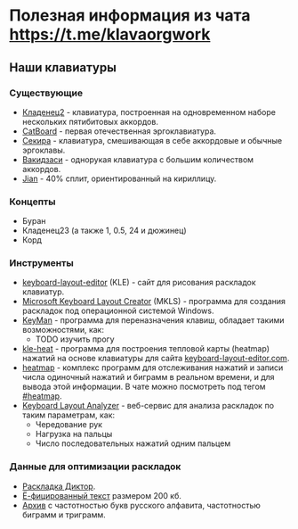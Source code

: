 # Полезная информация из чата https://t.me/klavaorgwork

## Наши клавиатуры

### Существующие
* [Кладенец2](https://github.com/ibnteo/kladenets) - клавиатура, построенная на одновременном наборе нескольких пятибитовых аккордов.
* [CatBoard](https://github.com/ibnteo/catboard) - первая отечественная эргоклавиатура.
* [Секира](https://github.com/bouncepaw/sequira) - клавиатура, смешивающая в себе аккордовые и обычные эргоклавы.
* [Вакидзаси](https://github.com/bouncepaw/wakizashi) - однорукая клавиатура с большим количеством аккордов.
* [Jian](https://t.me/KgOfHedgehogs/12) - 40% сплит, ориентированный на кириллицу.

### Концепты
* Буран
* Кладенец23 (а также 1, 0.5, 24 и дюжинец)
* Корд

### Инструменты

* [keyboard-layout-editor](http://www.keyboard-layout-editor.com/) (KLE) - сайт для рисования раскладок клавиатур.
* [Microsoft Keyboard Layout Creator](https://www.microsoft.com/en-us/download/details.aspx?id=22339) (MKLS) - программа для создания раскладок под операционной системой Windows.
* [KeyMan](https://keyman.com/desktop/) - программа для переназначения клавиш, обладает такими возможностями, как:
  * TODO изучить прогу
* [kle-heat](https://github.com/KGOH/kle-heat) - программа для построения тепловой карты (heatmap) нажатий на основе клавиатуры для сайта [keyboard-layout-editor.com](keyboard-layout-editor.com).
* [heatmap](https://github.com/optozorax/keyboard_layout#%D0%B8%D0%BD%D1%81%D1%82%D1%80%D1%83%D0%BC%D0%B5%D0%BD%D1%82%D1%8B) - комплекс программ для отслеживания нажатий и записи числа одиночный нажатий и биграмм в реальном времени, и для вывода этой информации. В чате можно посмотреть под тегом [#heatmap](https://t.me/klavaorgwork/34517).
* [Keyboard Layout Analyzer](http://patorjk.com/keyboard-layout-analyzer/#/config) - веб-сервис для анализа раскладок по таким параметрам, как:
  * Чередование рук
  * Нагрузка на пальцы
  * Число последовательных нажатий одним пальцем

### Данные для оптимизации раскладок

* [Раскладка Диктор](https://t.me/klavaorgwork/26893).
* [Ё-фицированный текст](https://t.me/klavaorgwork/4942) размером 200 кб.
* [Архив](https://t.me/klavaorgwork/39848) с частотностью букв русского алфавита, частотностью биграмм и триграмм.
